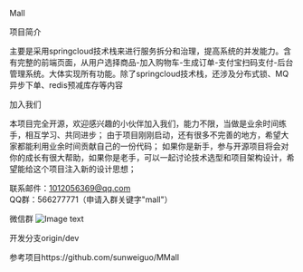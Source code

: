 Mall

项目简介

主要是采用springcloud技术栈来进行服务拆分和治理，提高系统的并发能力。含有完整的前端页面，从用户选择商品-加入购物车-生成订单-支付宝扫码支付-后台管理系统。大体实现所有功能。除了springcloud技术栈，还涉及分布式锁、MQ异步下单、redis预减库存等内容

加入我们

本项目完全开源，欢迎感兴趣的小伙伴加入我们，能力不限，当做是业余时间练手，相互学习、共同进步； 由于项目刚刚启动，还有很多不完善的地方，希望大家都能利用业余时间贡献自己的一份代码； 如果你是新手，参与开源项目将会对你的成长有很大帮助，如果你是老手，可以一起讨论技术选型和项目架构设计，希望能给这个项目注入新的设计思想；

联系邮件：1012056369@qq.com QQ群：566277771（申请入群关键字"mall"） 

微信群
![Image text](https://github.com/mallorgan/LMall/blob/dev/LMall.jpg)

开发分支origin/dev

参考项目https://github.com/sunweiguo/MMall  
